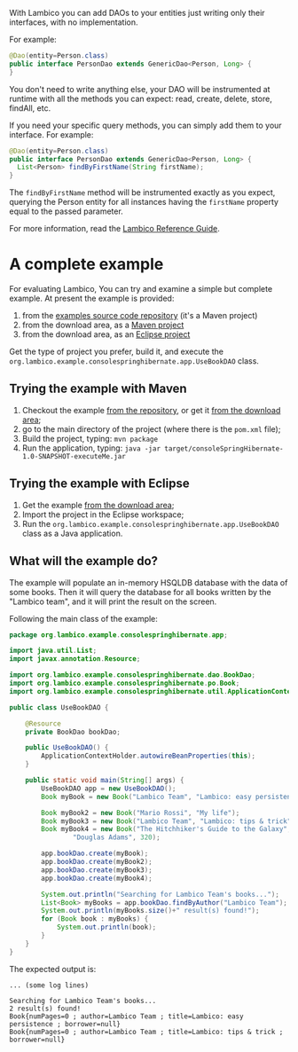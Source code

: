 With Lambico you can add DAOs to your entities just writing only their interfaces, with no implementation.

For example:

```java
@Dao(entity=Person.class)
public interface PersonDao extends GenericDao<Person, Long> {
}
```

You don't need to write anything else, your DAO will be instrumented at runtime with all the methods you can expect: read, create, delete, store, findAll, etc.

If you need your specific query methods, you can simply add them to your interface. For example:

```java
@Dao(entity=Person.class)
public interface PersonDao extends GenericDao<Person, Long> {
  List<Person> findByFirstName(String firstName);
}
```

The `findByFirstName` method will be instrumented exactly as you expect, querying the Person entity for all instances having the `firstName` property equal to the passed parameter.

For more information, read the [Lambico Reference Guide](http://doc.lambico.org/reference/html/lambico-reference-guide.html).

# A complete example

For evaluating Lambico, You can try and examine a simple but complete example. At present the example is provided:

  1. from the [examples source code repository](http://code.google.com/p/lambico/source/checkout?repo=examples) (it's a Maven project)
  1. from the download area, as a [Maven project](http://lambico.googlecode.com/files/consoleSpringHibernate-1.0-SNAPSHOT-project.zip)
  1. from the download area, as an [Eclipse project](http://lambico.googlecode.com/files/consoleSpringHibernate-eclipse.zip)
  
Get the type of project you prefer, build it, and execute the `org.lambico.example.consolespringhibernate.app.UseBookDAO` class.

## Trying the example with Maven

  1. Checkout the example [from the repository](http://code.google.com/p/lambico/source/checkout?repo=examples), or get it [from the download area](http://lambico.googlecode.com/files/consoleSpringHibernate-1.0-SNAPSHOT-project.zip);
  1. go to the main directory of the project (where there is the `pom.xml` file);
  1. Build the project, typing:
    `mvn package`
  1. Run the application, typing:
    `java -jar target/consoleSpringHibernate-1.0-SNAPSHOT-executeMe.jar`

## Trying the example with Eclipse

  1. Get the example [from the download area](http://lambico.googlecode.com/files/consoleSpringHibernate-eclipse.zip);
  1. Import the project in the Eclipse workspace;
  1. Run the `org.lambico.example.consolespringhibernate.app.UseBookDAO` class as a Java application.

## What will the example do?

The example will populate an in-memory HSQLDB database with the data of some books. Then it will query the database for all books written by the "Lambico team", and it will print the result on the screen.

Following the main class of the example:

```java
package org.lambico.example.consolespringhibernate.app;

import java.util.List;
import javax.annotation.Resource;

import org.lambico.example.consolespringhibernate.dao.BookDao;
import org.lambico.example.consolespringhibernate.po.Book;
import org.lambico.example.consolespringhibernate.util.ApplicationContextHolder;

public class UseBookDAO {

    @Resource
    private BookDao bookDao;

    public UseBookDAO() {
        ApplicationContextHolder.autowireBeanProperties(this);
    }

    public static void main(String[] args) {
        UseBookDAO app = new UseBookDAO();
        Book myBook = new Book("Lambico Team", "Lambico: easy persistence");

        Book myBook2 = new Book("Mario Rossi", "My life");
        Book myBook3 = new Book("Lambico Team", "Lambico: tips & trick");
        Book myBook4 = new Book("The Hitchhiker's Guide to the Galaxy",
                "Douglas Adams", 320);

        app.bookDao.create(myBook);
        app.bookDao.create(myBook2);
        app.bookDao.create(myBook3);
        app.bookDao.create(myBook4);

        System.out.println("Searching for Lambico Team's books...");
        List<Book> myBooks = app.bookDao.findByAuthor("Lambico Team");
        System.out.println(myBooks.size()+" result(s) found!");
        for (Book book : myBooks) {
            System.out.println(book);
        }
    }
}
```

The expected output is:

```
... (some log lines)

Searching for Lambico Team's books...
2 result(s) found!
Book{numPages=0 ; author=Lambico Team ; title=Lambico: easy persistence ; borrower=null}
Book{numPages=0 ; author=Lambico Team ; title=Lambico: tips & trick ; borrower=null}
```
